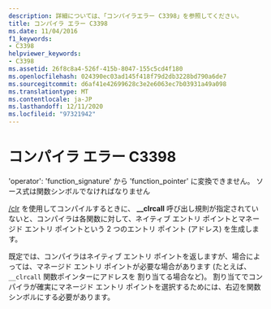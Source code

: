 ```yaml
---
description: 詳細については、「コンパイラエラー C3398」を参照してください。
title: コンパイラ エラー C3398
ms.date: 11/04/2016
f1_keywords:
- C3398
helpviewer_keywords:
- C3398
ms.assetid: 26f8c8a4-526f-415b-8047-155c5cd4f180
ms.openlocfilehash: 024390ec03ad145f418f79d2db3228bd790a6de7
ms.sourcegitcommit: d6af41e42699628c3e2e6063ec7b03931a49a098
ms.translationtype: MT
ms.contentlocale: ja-JP
ms.lasthandoff: 12/11/2020
ms.locfileid: "97321942"
---
```

# <a name="compiler-error-c3398"></a>コンパイラ エラー C3398

'operator': 'function_signature' から 'function_pointer' に変換できません。 ソース式は関数シンボルでなければなりません

[/clr](../../cpp/clrcall.md) を使用してコンパイルするときに、 **__clrcall** 呼び出し規則が指定されていないと、コンパイラは各関数に対して、ネイティブ エントリ ポイントとマネージド エントリ ポイントという 2 つのエントリ ポイント (アドレス) を生成します。

既定では、コンパイラはネイティブ エントリ ポイントを返しますが、場合によっては、マネージド エントリ ポイントが必要な場合があります (たとえば、 `__clrcall` 関数ポインターにアドレスを 割り当てる場合など)。 割り当てでコンパイラが確実にマネージド エントリ ポイントを選択するためには、右辺を関数シンボルにする必要があります。
